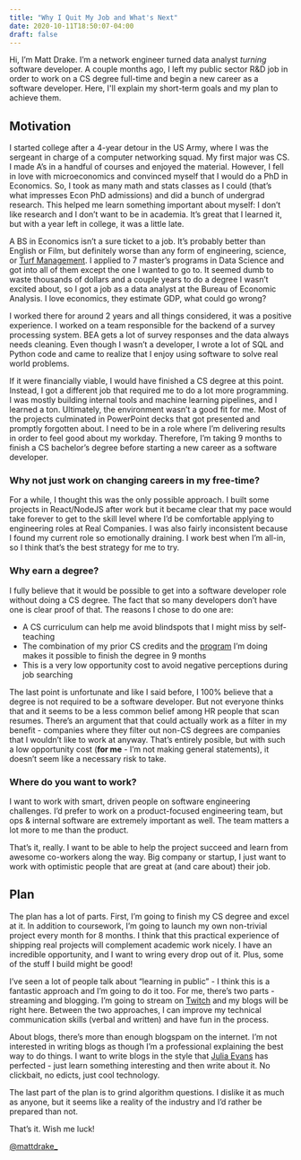 ```yaml
---
title: "Why I Quit My Job and What's Next"
date: 2020-10-11T18:50:07-04:00
draft: false
---
```


Hi, I’m Matt Drake. I’m a network engineer turned data analyst _turning_
software developer. A couple months ago, I left my public sector R&D job in
order to work on a CS degree full-time and begin a new career as a software
developer. Here, I'll explain my short-term goals and my plan to achieve them.

## Motivation

I started college after a 4-year detour in the US Army, where I was the
sergeant in charge of a computer networking squad. My first major was CS. I
made A’s in a handful of courses and enjoyed the material. However, I fell in
love with microeconomics and convinced myself that I would do a PhD in
Economics. So, I took as many math and stats classes as I could (that’s what
impresses Econ PhD admissions) and did a bunch of undergrad research. This
helped me learn something important about myself: I don’t like research and I
don’t want to be in academia. It’s great that I learned it, but with a year
left in college, it was a little late.

A BS in Economics isn’t a sure ticket to a job. It’s probably better than
English or Film, but definitely worse than any form of engineering, science, or
[Turf
Management](https://harvest.cals.ncsu.edu/agricultural-institute/students/?p=12902).
I applied to 7 master’s programs in Data Science and got into all of them
except the one I wanted to go to. It seemed dumb to waste thousands of dollars
and a couple years to do a degree I wasn’t excited about, so I got a job as a
data analyst at the Bureau of Economic Analysis. I love economics, they
estimate GDP, what could go wrong?

I worked there for around 2 years and all things considered, it was a positive
experience. I worked on a team responsible for the backend of a survey
processing system. BEA gets a lot of survey responses and the data always needs
cleaning. Even though I wasn’t a developer, I wrote a lot of SQL and Python
code and came to realize that I enjoy using software to solve real world
problems.

If it were financially viable, I would have finished a CS degree at this point.
Instead, I got a different job that required me to do a lot more programming. I
was mostly building internal tools and machine learning pipelines, and I
learned a ton. Ultimately, the environment wasn’t a good fit for me. Most of
the projects culminated in PowerPoint decks that got presented and promptly
forgotten about. I need to be in a role where I’m delivering results in order
to feel good about my workday. Therefore, I’m taking 9 months to finish a CS
bachelor’s degree before starting a new career as a software developer.

### Why not just work on changing careers in my free-time?

For a while, I thought this was the only possible approach. I built some
projects in React/NodeJS after work but it became clear that my pace would take
forever to get to the skill level where I’d be comfortable applying to
engineering roles at Real Companies. I was also fairly inconsistent because I
found my current role so emotionally draining. I work best when I’m all-in, so
I think that’s the best strategy for me to try.

### Why earn a degree?

I fully believe that it would be possible to get into a software developer role
without doing a CS degree. The fact that so many developers don’t have one is
clear proof of that. The reasons I chose to do one are:

- A CS curriculum can help me avoid blindspots that I might miss by
  self-teaching
- The combination of my prior CS credits and the
  [program](https://eecs.oregonstate.edu/academic/online-cs-postbacc) I’m doing
  makes it possible to finish the degree in 9 months
- This is a very low opportunity cost to avoid negative perceptions during job
  searching

The last point is unfortunate and like I said before, I 100% believe that a
degree is not required to be a software developer. But not everyone thinks that
and it seems to be a less common belief among HR people that scan resumes.
There’s an argument that that could actually work as a filter in my benefit -
companies where they filter out non-CS degrees are companies that I wouldn’t
like to work at anyway. That’s entirely posible, but with such a low
opportunity cost (**for me** - I’m not making general statements), it doesn’t
seem like a necessary risk to take.

### Where do you want to work?

I want to work with smart, driven people on software engineering challenges.
I’d prefer to work on a product-focused engineering team, but ops & internal
software are extremely important as well. The team matters a lot more to me
than the product.

That’s it, really. I want to be able to help the project succeed and learn from
awesome co-workers along the way. Big company or startup, I just want to work
with optimistic people that are great at (and care about) their job.

## Plan

The plan has a lot of parts. First, I’m going to finish my CS degree and excel
at it. In addition to coursework, I’m going to launch my own non-trivial
project every month for 8 months. I think that this practical experience of
shipping real projects will complement academic work nicely. I have an
incredible opportunity, and I want to wring every drop out of it. Plus, some of
the stuff I build might be good!

I’ve seen a lot of people talk about “learning in public” - I think this is a
fantastic approach and I’m going to do it too. For me, there’s two parts -
streaming and blogging. I’m going to stream on
[Twitch](https://twitch.tv/mdrakedev) and my blogs will be right here. Between
the two approaches, I can improve my technical communication skills (verbal and
written) and have fun in the process.

About blogs, there’s more than enough blogspam on the internet. I’m not
interested in writing blogs as though I’m a professional explaining the best
way to do things. I want to write blogs in the style that [Julia
Evans](https://jvns.ca) has perfected - just learn something interesting and
then write about it. No clickbait, no edicts, just cool technology.

The last part of the plan is to grind algorithm questions. I dislike it as much
as anyone, but it seems like a reality of the industry and I’d rather be
prepared than not.

That’s it. Wish me luck!

[@mattdrake\_](https://twitter.com/mattdrake_)
